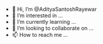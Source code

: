 - 👋 Hi, I’m @AdityaSantoshRayewar
- 👀 I’m interested in ...
- 🌱 I’m currently learning ...
- 💞️ I’m looking to collaborate on ...
- 📫 How to reach me ...

<!---
AdityaSantoshRayewar/AdityaSantoshRayewar is a ✨ special ✨ repository because its `README.md` (this file) appears on your GitHub profile.
You can click the Preview link to take a look at your changes.
--->
